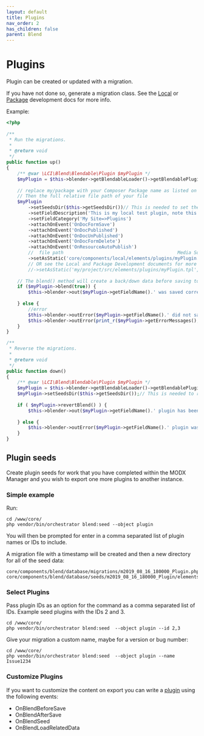 ```yaml
---
layout: default
title: Plugins
nav_order: 2
has_children: false
parent: Blend
---
```

# Plugins

Plugin can be created or updated with a migration. 

If you have not done so, generate a migration class. See the [Local](../local-development.md) or 
[Package](../package-development.md) development docs for more info.

Example:

```php
<?php
    
/**
 * Run the migrations.
 *
 * @return void
 */
public function up()
{
    /** @var \LCI\Blend\Blendable\Plugin $myPlugin */
    $myPlugin = $this->blender->getBlendableLoader()->getBlendablePlugin('myPlugin');
    
    // replace my/package with your Composer Package name as listed on your composer.json file
    // Then the full relative file path of your file
    $myPlugin
        ->setSeedsDir($this->getSeedsDir())// This is needed to set the down() data
        ->setFieldDescription('This is my local test plugin, note this is limited to 255 or something')
        ->setFieldCategory('My Site=>Plugins')
        ->attachOnEvent('OnDocFormSave')
        ->attachOnEvent('OnDocPublished')
        ->attachOnEvent('OnDocUnPublished')
        ->attachOnEvent('OnDocFormDelete')
        ->attachOnEvent('OnResourceAutoPublish')
        //  file path                                          Media Source name, assuming you do not change the default MODX file system media source:
        ->setAsStatic('core/components/local/elements/plugins/myPlugin.tpl', 'filesystem');
        // OR see the Local and Package Development documents for more info
        //->setAsStatic('my/project/src/elements/plugins/myPlugin.tpl','orchestrator');
    
    // The blend() method will create a back/down data before saving to allow for easy revert with the revertBlend method
    if ($myPlugin->blend(true)) {
        $this->blender->out($myPlugin->getFieldName().' was saved correctly');
    
    } else {
        //error
        $this->blender->outError($myPlugin->getFieldName().' did not save correctly ');
        $this->blender->outError(print_r($myPlugin->getErrorMessages(), true), \LCI\Blend\Blender::VERBOSITY_DEBUG);
    }
}

/**
 * Reverse the migrations.
 *
 * @return void
 */
public function down()
{
    /** @var \LCI\Blend\Blendable\Plugin $myPlugin */
    $myPlugin = $this->blender->getBlendableLoader()->getBlendablePlugin('myPlugin');
    $myPlugin->setSeedsDir($this->getSeedsDir());// This is needed to retrieve the down data
    
    if ( $myPlugin->revertBlend() ) {
        $this->blender->out($myPlugin->getFieldName().' plugin has been reverted to '.$this->getSeedsDir());
    
    } else {
        $this->blender->outError($myPlugin->getFieldName().' plugin was not reverted');
    }
}
```

## Plugin seeds

Create plugin seeds for work that you have completed within the MODX Manager and you wish to export one more plugins
to another instance.

### Simple example

Run:
```
cd /www/core/
php vendor/bin/orchestrator blend:seed --object plugin
```  
You will then be prompted for enter in a comma separated list of plugin names or IDs to include.

A migration file with a timestamp will be created and then a new directory for all of the seed data:
```
core/components/blend/database/migrations/m2019_08_16_180000_Plugin.php
core/components/blend/database/seeds/m2019_08_16_180000_Plugin/elements
```

### Select Plugins

Pass plugin IDs as an option for the command as a comma separated list of IDs. Example seed plugins with the IDs 2 and 3.
```
cd /www/core/
php vendor/bin/orchestrator blend:seed  --object plugin --id 2,3
```

Give your migration a custom name, maybe for a version or bug number:  
```
cd /www/core/
php vendor/bin/orchestrator blend:seed  --object plugin --name Issue1234
```

### Customize Plugins

If you want to customize the content on export you can write a 
[plugin](https://docs.modx.com/revolution/2.x/developing-in-modx/basic-development/plugins) using the following events:

 - OnBlendBeforeSave
 - OnBlendAfterSave
 - OnBlendSeed
 - OnBlendLoadRelatedData
